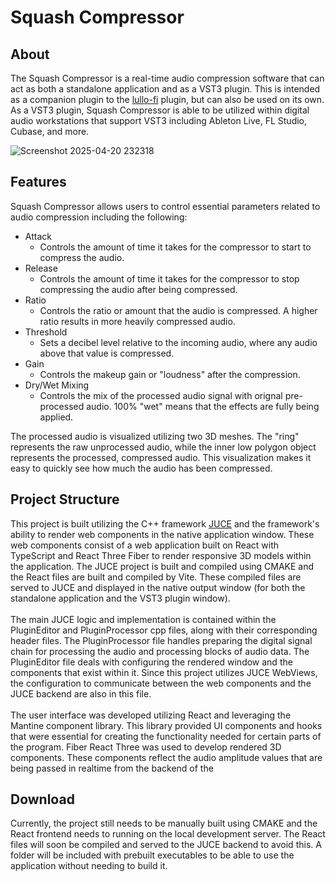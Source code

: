 <h1>Squash Compressor</h1>
<h2>
  About
</h2>
The Squash Compressor is a real-time audio compression software that can act as both a standalone application and as a VST3 plugin. This is intended as a companion plugin to the <a href="https://github.com/Logan-Cannady/CS598-Senior-Design-Project-Audio-Processing-">lullo-fi</a> plugin, but can also be used on its own. As a VST3 plugin, Squash Compressor is able to be utilized within digital audio workstations that support VST3 including Ableton Live, FL Studio, Cubase, and more.

![Screenshot 2025-04-20 232318](https://github.com/user-attachments/assets/e4c57ee1-7196-4dfc-bf18-2afaea5d99c6)

<h2>
  Features
</h2>
Squash Compressor allows users to control essential parameters related to audio compression including the following:
<ul>
  <li>
    Attack
    <ul>
      <li>
         Controls the amount of time it takes for the compressor to start to compress the audio.
      </li>
    </ul>
  </li>
  <li>
    Release
    <ul>
        <li>
            Controls the amount of time it takes for the compressor to stop compressing the audio after being compressed.
        </li>
    </ul>
  </li>
  <li>
    Ratio
    <ul>
        <li>
            Controls the ratio or amount that the audio is compressed. A higher ratio results in more heavily compressed audio.
        </li>
    </ul>
  </li>
  <li>
    Threshold
    <ul>
        <li>
           Sets a decibel level relative to the incoming audio, where any audio above that value is compressed.
        </li>
    </ul>
  </li>
  <li>
    Gain
    <ul>
      <li>
         Controls the makeup gain or "loudness" after the compression.
      </li>
    </ul>
  </li>
  <li>
    Dry/Wet Mixing
    <ul>
      <li>
          Controls the mix of the processed audio signal with orignal pre-processed audio. 100% "wet" means that the effects are fully being applied.
      </li>
    </ul>
  </li>
</ul>
The processed audio is visualized utilizing two 3D meshes. The "ring" represents the raw unprocessed audio, while the inner low polygon object represents the processed, compressed audio. This visualization makes it easy to quickly see how much the audio has been compressed. 

<h2>
  Project Structure
</h2>

This project is built utilizing the C++ framework <a href="https://juce.com/">JUCE</a> and the framework's ability to render web components in the native application window. These web components consist of a web application built on React with TypeScript and React Three Fiber to render responsive 3D models within the application. The JUCE project is built and compiled using CMAKE and the React files are built and compiled by Vite. These compiled files are served to JUCE and displayed in the native output window (for both the standalone application and the VST3 plugin window).
<br/>
<br/>
The main JUCE logic and implementation is contained within the PluginEditor and PluginProcessor cpp files, along with their corresponding header files. The PluginProcessor file handles preparing the digital signal chain for processing the audio and processing blocks of audio data. The PluginEditor file deals with configuring the rendered window and the components that exist within it. Since this project utilizes JUCE WebViews, the configuration to communicate between the web components and the JUCE backend are also in this file.
<br/>
<br/>
The user interface was developed utilizing React and leveraging the Mantine component library. This library provided UI components and hooks that were essential for creating the functionality needed for certain parts of the program. Fiber React Three was used to develop rendered 3D components. These components reflect the audio amplitude values that are being passed in realtime from the backend of the 

<h2>
  Download
</h2>
Currently, the project still needs to be manually built using CMAKE and the React frontend needs to running on the local development server. The React files will soon be compiled and served to the JUCE backend to avoid this. A folder will be included with prebuilt executables to be able to use the application without needing to build it.
